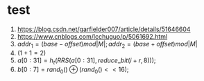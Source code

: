 # test
1. https://blog.csdn.net/garfielder007/article/details/51646604
2. https://www.cnblogs.com/lcchuguo/p/5061692.html
3. $addr_1=(base-offset) mod |M|;addr_2=(base+offset) mod |M|$
4. $(1+1=2)$
5. $a[0:31]=h_t(RRS(a[0:31], reduce$_$bit(i+r,8)));$
6. $b[0 : 7] = rand_0()\oplus(rand_0()<<16);$
